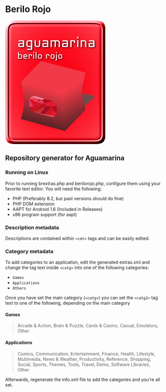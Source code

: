 # Berilo Rojo
![Logo for Berilo Rojo](berilo.png)
## Repository generator for Aguamarina

### Running on Linux
Prior to running brextras.php and berilorojo.php, configure them using your favorite text editor.
You will need the following:
- PHP (Preferably 8.2, but past versions should do fine)
- PHP DOM extension
- AAPT for Android 1.6 (Included in Releases)
- x86 program support (for aapt)

### Description metadata
Descriptions are contained within ```<cmt>``` tags and can be easily edited.
### Category metadata
To add categories to an application, edit the generated extras.xml and change the tag text inside ```<catg>``` into one of the following categories:
- ```Games```
- ```Applications```
- ```Others```
  
Once you have set the main category (```<catg>```) you can set the ```<catg2>``` tag text to one of the following, depending on the main category
#### Games
> Arcade &amp; Action, Brain &amp; Puzzle, Cards & Casino, Casual, Emulators, Other
#### Applications
> Comics, Communication, Entertainment, Finance, Health, Lifestyle, Multimedia, News & Weather, Productivity, Reference, Shopping, Social, Sports, Themes, Tools, Travel, Demo, Software Libraries, Other

Afterwards, regenerate the info.xml file to add the categories and you're all set.
